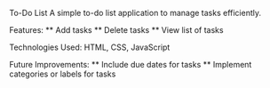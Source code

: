 To-Do List
A simple to-do list application to manage tasks efficiently.

Features:
** Add tasks
** Delete tasks
** View list of tasks

Technologies Used:
HTML, CSS, JavaScript

Future Improvements:
** Include due dates for tasks
** Implement categories or labels for tasks
